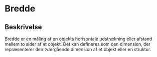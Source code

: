 # Bredde

## Beskrivelse

Bredde er en måling af en objekts horisontale udstrækning eller afstand mellem to sider af et objekt. Det kan defineres som den dimension, der repræsenterer den tværgående dimension af et objekt eller en struktur.
